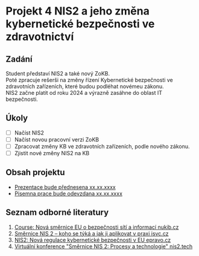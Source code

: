 # Projekt 4 NIS2 a jeho změna kybernetické bezpečnosti ve zdravotnictví 

## Zadání

Student představí NIS2 a také nový ZoKB.  
Poté zpracuje rešerši na změny řízení Kybernetické bezpečnosti ve zdravotních zařízeních, které budou podléhat novémeu zákonu.  
NIS2 začne platit od roku 2024 a výrazně zasáhne do oblast IT bezpečnosti.  

## Úkoly

- [ ] Načíst NIS2
- [ ] Načíst novou pracovní verzi ZoKB
- [ ] Zpracovat změny KB ve zdravotních zařízeních, podle nového zákonu.
- [ ] Zjistit nové změny NIS2 na KB

## Obsah projektu

- [Prezentace bude přednesena xx.xx.xxxx](kochanek_nis2_prezentace.potx)
- [Pisemna prace bude odevzdana xx.xx.xxxx](kochanek_nis2_pisemnacast.docx)

## Seznam odborné literatury

1. [Course: Nová směrnice EU o bezpečnosti sítí a informací nukib.cz](https://osveta.nukib.cz/course/view.php?id=145)
2. [Směrnice NIS 2 – koho se týká a jak ji aplikovat v praxi isvc.cz](https://www.isvs.cz/smernice-nis-2-koho-se-tyka-a-jak-ji-aplikovat-v-praxi/)
3. [NIS2: Nová regulace kybernetické bezpečnosti v EU epravo.cz](https://www.epravo.cz/top/clanky/nis2-nova-regulace-kyberneticke-bezpecnosti-veu-115691.html)
4. [Virtuální konference "Směrnice NIS 2: Procesy a technologie" nis2.tech](https://nis2.tech/)


